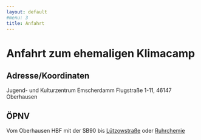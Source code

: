 ```yaml
---
layout: default
#menu: 3
title: Anfahrt
---
```


# Anfahrt zum ehemaligen Klimacamp

## Adresse/Koordinaten
Jugend- und Kulturzentrum Emscherdamm
Flugstraße 1-11, 46147 Oberhausen

## ÖPNV
Vom Oberhausen HBF mit der SB90 bis [Lützowstraße](https://www.vrr.de/de/fahrplan-mobilitaet/fahrplanauskunft/?coordOutputFormat=WGS84%255Bdd.ddddd%255D&command=&itdLPxx_useJs=1&std3_suggestMacro=std3_suggest&itdLPxx_contractor=&std3_contractorMacro=&includedMeans=checkbox&useRealtime=1&inclMOT_0Macro=true&inclMOT_1=true&inclMOT_2=true&inclMOT_4Macro=true&inclMOT_5Macro=true&inclMOT_8Macro=true&imparedOptionsActive=1&itdLPxx_snippet=1&vrr_content_plugin=tx_vrrtrafficdata_triprequest&sessionID=0&requestID=1&std3_commonMacro=trip&std3_customMacro=true&routeType=LEASTTIME&trITMOTvalue100=10&useProxFootSearch=on&itdLPxx_template=tripresults_pt_trip&itdTripDateTimeDepArr=dep&itdDateDayMonthYear=20.07.2021&itdTime=16%3A35&itdTripDateTimeDepArrRadio=dep&name_origin=&nameInfo_origin=&type_origin=any&name_destination=Oberhausen+%28Rheinl%29%2C+L%C3%BCtzowstr.&nameInfo_destination=20014157&type_destination=any#) oder [Ruhrchemie](https://www.vrr.de/de/fahrplan-mobilitaet/fahrplanauskunft/?coordOutputFormat=WGS84%255Bdd.ddddd%255D&command=&itdLPxx_useJs=1&std3_suggestMacro=std3_suggest&itdLPxx_contractor=&std3_contractorMacro=&includedMeans=checkbox&useRealtime=1&inclMOT_0Macro=true&inclMOT_1=true&inclMOT_2=true&inclMOT_4Macro=true&inclMOT_5Macro=true&inclMOT_8Macro=true&imparedOptionsActive=1&itdLPxx_snippet=1&vrr_content_plugin=tx_vrrtrafficdata_triprequest&sessionID=0&requestID=1&std3_commonMacro=trip&std3_customMacro=true&routeType=LEASTTIME&trITMOTvalue100=10&useProxFootSearch=on&itdLPxx_template=tripresults_pt_trip&itdTripDateTimeDepArr=dep&itdDateDayMonthYear=20.07.2021&itdTime=16%3A35&itdTripDateTimeDepArrRadio=dep&name_origin=&nameInfo_origin=&type_origin=any&name_destination=Oberhausen+%28Rheinl%29%2C+L%C3%BCtzowstr.&nameInfo_destination=20014157&type_destination=any#)

